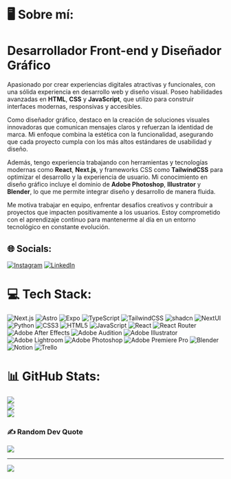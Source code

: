 # 🖥️ Sobre mí:
# **Desarrollador Front-end y Diseñador Gráfico**

Apasionado por crear experiencias digitales atractivas y funcionales, con una sólida experiencia en desarrollo web y diseño visual. Poseo habilidades avanzadas en **HTML**, **CSS** y **JavaScript**, que utilizo para construir interfaces modernas, responsivas y accesibles.

Como diseñador gráfico, destaco en la creación de soluciones visuales innovadoras que comunican mensajes claros y refuerzan la identidad de marca. Mi enfoque combina la estética con la funcionalidad, asegurando que cada proyecto cumpla con los más altos estándares de usabilidad y diseño.

Además, tengo experiencia trabajando con herramientas y tecnologías modernas como **React**, **Next.js**, y frameworks CSS como **TailwindCSS** para optimizar el desarrollo y la experiencia de usuario. Mi conocimiento en diseño gráfico incluye el dominio de **Adobe Photoshop**, **Illustrator** y **Blender**, lo que me permite integrar diseño y desarrollo de manera fluida.

Me motiva trabajar en equipo, enfrentar desafíos creativos y contribuir a proyectos que impacten positivamente a los usuarios. Estoy comprometido con el aprendizaje continuo para mantenerme al día en un entorno tecnológico en constante evolución.


## 🌐 Socials:
[![Instagram](https://img.shields.io/badge/Instagram-%23E4405F.svg?logo=Instagram&logoColor=white)](https://instagram.com/https://www.instagram.com/elchiche0_o/) [![LinkedIn](https://img.shields.io/badge/LinkedIn-%230077B5.svg?logo=linkedin&logoColor=white)](https://linkedin.com/in/https://www.linkedin.com/in/juan-exequiel-morales/) 

# 💻 Tech Stack:
![Next.js](https://img.shields.io/badge/next.js-%23000000.svg?style=for-the-badge&logo=next.js&logoColor=white) 
![Astro](https://img.shields.io/badge/Astro-FF5D01?style=for-the-badge&logo=astro&logoColor=white) 
![Expo](https://img.shields.io/badge/expo-1C1E24?style=for-the-badge&logo=expo&logoColor=white) 
![TypeScript](https://img.shields.io/badge/typescript-%23007ACC.svg?style=for-the-badge&logo=typescript&logoColor=white) 
![TailwindCSS](https://img.shields.io/badge/tailwindcss-%2338B2AC.svg?style=for-the-badge&logo=tailwind-css&logoColor=white) 
![shadcn](https://img.shields.io/badge/shadcn-%23ADBAC7.svg?style=for-the-badge&logoColor=white) 
![NextUI](https://img.shields.io/badge/NextUI-0078D4?style=for-the-badge&logoColor=white) 
![Python](https://img.shields.io/badge/python-3670A0?style=for-the-badge&logo=python&logoColor=ffdd54) 
![CSS3](https://img.shields.io/badge/css3-%231572B6.svg?style=for-the-badge&logo=css3&logoColor=white) 
![HTML5](https://img.shields.io/badge/html5-%23E34F26.svg?style=for-the-badge&logo=html5&logoColor=white) 
![JavaScript](https://img.shields.io/badge/javascript-%23323330.svg?style=for-the-badge&logo=javascript&logoColor=%23F7DF1E) 
![React](https://img.shields.io/badge/react-%2320232a.svg?style=for-the-badge&logo=react&logoColor=%2361DAFB) 
![React Router](https://img.shields.io/badge/React_Router-CA4245?style=for-the-badge&logo=react-router&logoColor=white) 
![Adobe After Effects](https://img.shields.io/badge/Adobe%20After%20Effects-9999FF.svg?style=for-the-badge&logo=Adobe%20After%20Effects&logoColor=white) 
![Adobe Audition](https://img.shields.io/badge/Adobe%20Audition-9999FF.svg?style=for-the-badge&logo=Adobe%20Audition&logoColor=white) 
![Adobe Illustrator](https://img.shields.io/badge/adobeillustrator-%23FF9A00.svg?style=for-the-badge&logo=adobeillustrator&logoColor=white) 
![Adobe Lightroom](https://img.shields.io/badge/Adobe%20Lightroom-31A8FF.svg?style=for-the-badge&logo=Adobe%20Lightroom&logoColor=white) 
![Adobe Photoshop](https://img.shields.io/badge/adobephotoshop-%2331A8FF.svg?style=for-the-badge&logo=adobephotoshop&logoColor=white) 
![Adobe Premiere Pro](https://img.shields.io/badge/Adobe%20Premiere%20Pro-9999FF.svg?style=for-the-badge&logo=Adobe%20Premiere%20Pro&logoColor=white) 
![Blender](https://img.shields.io/badge/blender-%23F5792A.svg?style=for-the-badge&logo=blender&logoColor=white) 
![Notion](https://img.shields.io/badge/Notion-%23000000.svg?style=for-the-badge&logo=notion&logoColor=white) 
![Trello](https://img.shields.io/badge/Trello-%23026AA7.svg?style=for-the-badge&logo=Trello&logoColor=white)
# 📊 GitHub Stats:
![](https://github-readme-stats.vercel.app/api?username=Juanmorales1810&theme=radical&hide_border=true&include_all_commits=false&count_private=false)<br/>
![](https://github-readme-streak-stats.herokuapp.com/?user=Juanmorales1810&theme=radical&hide_border=true)<br/>
![](https://github-readme-stats.vercel.app/api/top-langs/?username=Juanmorales1810&theme=radical&hide_border=true&include_all_commits=false&count_private=false&layout=compact)

### ✍️ Random Dev Quote
![](https://quotes-github-readme.vercel.app/api?type=horizontal&theme=radical)

---
[![](https://visitcount.itsvg.in/api?id=Juanmorales1810&icon=0&color=0)](https://visitcount.itsvg.in)

<!-- Proudly created with GPRM ( https://gprm.itsvg.in ) -->
